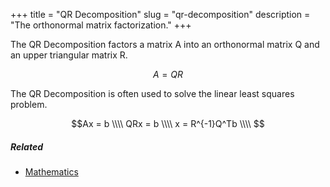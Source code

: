 +++
title = "QR Decomposition"
slug = "qr-decomposition"
description = "The orthonormal matrix factorization."
+++

The QR Decomposition factors a matrix A into an orthonormal matrix Q and an upper triangular matrix R.

```math
A = QR
```

The QR Decomposition is often used to solve the linear least squares problem.

```math
Ax = b \\\\
QRx = b \\\\ 
x = R^{-1}Q^Tb \\\\ 
```

##### Related
- [Mathematics](/mathematics)
